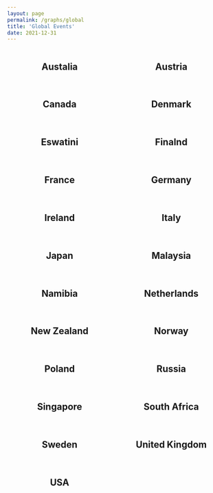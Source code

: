 ```yaml
---
layout: page
permalink: /graphs/global
title: 'Global Events'
date: 2021-12-31
---
```


<script src="https://cdnjs.cloudflare.com/ajax/libs/Chart.js/3.5.1/chart.js" integrity="sha512-b3xr4frvDIeyC3gqR1/iOi6T+m3pLlQyXNuvn5FiRrrKiMUJK3du2QqZbCywH6JxS5EOfW0DY0M6WwdXFbCBLQ==" crossorigin="anonymous" referrerpolicy="no-referrer"></script>
<script src="https://cdn.jsdelivr.net/npm/chartjs-adapter-date-fns/dist/chartjs-adapter-date-fns.bundle.min.js"></script>

<style>
    .grid {
            display: grid;
            text-align: center;
            grid-gap: 1rem;
            grid-auto-flow: dense
        }
    #countrytable {
        grid-template-columns: repeat(2, minmax(0, 1fr));
    }
    @media (max-width: 670px) {
        #countrytable {
        grid-template-columns: repeat(1, minmax(0, 1fr));
    }
    }
</style>
<div>
    <canvas id="countriesChart"></canvas>
</div>
<div class="grid" id="countrytable">
    <div>
        <h2>Austalia</h2>
        <canvas id="australiaChart"></canvas>
    </div>
    <div>
        <h2>Austria</h2>
        <canvas id="austriaChart"></canvas>
    </div>
    <div>
        <h2>Canada</h2>
        <canvas id="canadaChart"></canvas>
    </div>
    <div>
        <h2>Denmark</h2>
        <canvas id="denmarkChart"></canvas>
    </div>
    <div>
        <h2>Eswatini</h2>
        <canvas id="eswatiniChart"></canvas>
    </div>
    <div>
        <h2>Finalnd</h2>
        <canvas id="finlandChart"></canvas>
    </div>
    <div>
        <h2>France</h2>
        <canvas id="franceChart"></canvas>
    </div>
    <div>
        <h2>Germany</h2>
        <canvas id="germanyChart"></canvas>
    </div>
    <div>
        <h2>Ireland</h2>
        <canvas id="irelandChart"></canvas>
    </div>
    <div>
        <h2>Italy</h2>
        <canvas id="italyChart"></canvas>
    </div>
    <div>
        <h2>Japan</h2>
        <canvas id="japanChart"></canvas>
    </div>
    <div>
        <h2>Malaysia</h2>
        <canvas id="malaysiaChart"></canvas>
    </div>
    <div>
        <h2>Namibia</h2>
        <canvas id="namibiaChart"></canvas>
    </div>
    <div>
        <h2>Netherlands</h2>
        <canvas id="netherlandsChart"></canvas>
    </div>
    <div>
        <h2>New Zealand</h2>
        <canvas id="newzealandChart"></canvas>
    </div>
    <div>
        <h2>Norway</h2>
        <canvas id="norwayChart"></canvas>
    </div>
    <div>
        <h2>Poland</h2>
        <canvas id="polandChart"></canvas>
    </div>
    <div>
        <h2>Russia</h2>
        <canvas id="russiaChart"></canvas>
    </div>
    <div>
        <h2>Singapore</h2>
        <canvas id="singaporeChart"></canvas>
    </div>
    <div>
        <h2>South Africa</h2>
        <canvas id="southafricaChart"></canvas>
    </div>
    <div>
        <h2>Sweden</h2>
        <canvas id="swedenChart"></canvas>
    </div>
    <div>
        <h2>United Kingdom</h2>
        <canvas id="ukChart"></canvas>
    </div>
    <div>
        <h2>USA</h2>
        <canvas id="usaChart"></canvas>
    </div>
</div>
<script>
const countriesdata = {{ site.data.parkrun.history.global | jsonify }}
const countriesconfig = {
    type: 'line',
    data: {
        datasets:[{
            label: 'parkrunning',
            backgroundColor: '#7CB342',
            borderColor: '#7CB342',
            data: countriesdata,
            parsing: {
                yAxisKey: 'parkrunning',
                xAxisKey: 'time'
            }
        },{
            label: 'junior parkrunning',
            backgroundColor: '#0288D1',
            borderColor: '#0288D1',
            data: countriesdata,
            parsing: {
                yAxisKey: 'junior parkrunning',
                xAxisKey: 'time'
            }
        },{
            label: '5k Cancellations',
            backgroundColor: '#A52714',
            borderColor: '#A52714',
            data: countriesdata,
            parsing: {
                yAxisKey: '5k Cancellations',
                xAxisKey: 'time'
            }
        },{
            label: 'junior Cancellations',
            backgroundColor: '#1A237E',
            borderColor: '#1A237E',
            data: countriesdata,
            parsing: {
                yAxisKey: 'junior Cancellations',
                xAxisKey: 'time'
            }
        }]
    },
    options: {
        scales: {
            x: {
                type: 'time',
            },
            y: {
                ticks: {
                    precision: 0
                }
            }
        },
        aspectRatio: 1.75,
    }
};
var countriesChart = new Chart(
    document.getElementById('countriesChart'),
    countriesconfig
);
const australiadata = {{ site.data.parkrun.history.australia | jsonify }}
const australiaconfig = {
    type: 'line',
    data: {
        datasets:[{
            label: 'parkrunning',
            backgroundColor: '#7CB342',
            borderColor: '#7CB342',
            data: australiadata,
            parsing: {
                yAxisKey: 'parkrunning',
                xAxisKey: 'time'
            }
        },{
            label: 'junior parkrunning',
            backgroundColor: '#0288D1',
            borderColor: '#0288D1',
            data: australiadata,
            parsing: {
                yAxisKey: 'junior parkrunning',
                xAxisKey: 'time'
            }
        },{
            label: '5k Cancellations',
            backgroundColor: '#A52714',
            borderColor: '#A52714',
            data: australiadata,
            parsing: {
                yAxisKey: '5k Cancellations',
                xAxisKey: 'time'
            }
        },{
            label: 'junior Cancellations',
            backgroundColor: '#1A237E',
            borderColor: '#1A237E',
            data: australiadata,
            parsing: {
                yAxisKey: 'junior Cancellations',
                xAxisKey: 'time'
            }
        }]
    },
    options: {
        scales: {
            x: {
                type: 'time',
            },
            y: {
                beginAtZero: true,
                ticks: {
                    precision: 0
                }
            }
        },
        aspectRatio: 1.5,
    }
};
var australiaChart = new Chart(
    document.getElementById('australiaChart'),
    australiaconfig
);
const austriadata = {{ site.data.parkrun.history.austria | jsonify }}
const austriaconfig = {
    type: 'line',
    data: {
        datasets:[{
            label: 'parkrunning',
            backgroundColor: '#7CB342',
            borderColor: '#7CB342',
            data: austriadata,
            parsing: {
                yAxisKey: 'parkrunning',
                xAxisKey: 'time'
            }
        //},{
        //    label: 'junior parkrunning',
        //    backgroundColor: '#0288D1',
        //    borderColor: '#0288D1',
        //    data: austriadata,
        //    parsing: {
        //        yAxisKey: 'junior parkrunning',
        //        xAxisKey: 'time'
        //    }
        },{
            label: '5k Cancellations',
            backgroundColor: '#A52714',
            borderColor: '#A52714',
            data: austriadata,
            parsing: {
                yAxisKey: '5k Cancellations',
                xAxisKey: 'time'
            }
        }//,{
        //   label: 'junior Cancellations',
        //    backgroundColor: '#1A237E',
        //    borderColor: '#1A237E',
        //    data: austriadata,
        //    parsing: {
        //        yAxisKey: 'junior Cancellations',
        //        xAxisKey: 'time'
        //    }
        //}
        ]
    },
    options: {
        scales: {
            x: {
                type: 'time',
            },
            y: {
                beginAtZero: true,
                ticks: {
                    precision: 0
                }
            }
        },
        aspectRatio: 1.5,
    }
};
var austriaChart = new Chart(
    document.getElementById('austriaChart'),
    austriaconfig
);
const canadadata = {{ site.data.parkrun.history.canada | jsonify }}
const canadaconfig = {
    type: 'line',
    data: {
        datasets:[{
            label: 'parkrunning',
            backgroundColor: '#7CB342',
            borderColor: '#7CB342',
            data: canadadata,
            parsing: {
                yAxisKey: 'parkrunning',
                xAxisKey: 'time'
            }
        },{
        //    label: 'junior parkrunning',
        //    backgroundColor: '#0288D1',
        //    borderColor: '#0288D1',
        //    data: canadadata,
        //    parsing: {
        //        yAxisKey: 'junior parkrunning',
        //        xAxisKey: 'time'
        //    }
        //},{
            label: '5k Cancellations',
            backgroundColor: '#A52714',
            borderColor: '#A52714',
            data: canadadata,
            parsing: {
                yAxisKey: '5k Cancellations',
                xAxisKey: 'time'
            }
        }//,{
        //    label: 'junior Cancellations',
        //    backgroundColor: '#1A237E',
        //    borderColor: '#1A237E',
        //    data: canadadata,
        //    parsing: {
        //        yAxisKey: 'junior Cancellations',
        //        xAxisKey: 'time'
        //    }
        //}
        ]
    },
    options: {
        scales: {
            x: {
                type: 'time',
            },
            y: {
                beginAtZero: true,
                ticks: {
                    precision: 0
                }
            }
        },
        aspectRatio: 1.75,
    }
};
var canadaChart = new Chart(
    document.getElementById('canadaChart'),
    canadaconfig
);
const denmarkdata = {{ site.data.parkrun.history.denmark | jsonify }}
const denmarkconfig = {
    type: 'line',
    data: {
        datasets:[{
            label: 'parkrunning',
            backgroundColor: '#7CB342',
            borderColor: '#7CB342',
            data: denmarkdata,
            parsing: {
                yAxisKey: 'parkrunning',
                xAxisKey: 'time'
            }
        },{
        //    label: 'junior parkrunning',
        //    backgroundColor: '#0288D1',
        //    borderColor: '#0288D1',
        //    data: denmarkdata,
        //    parsing: {
        //        yAxisKey: 'junior parkrunning',
        //        xAxisKey: 'time'
        //    }
        //},{
            label: '5k Cancellations',
            backgroundColor: '#A52714',
            borderColor: '#A52714',
            data: denmarkdata,
            parsing: {
                yAxisKey: '5k Cancellations',
                xAxisKey: 'time'
            }
        }//,{
        //    label: 'junior Cancellations',
        //    backgroundColor: '#1A237E',
        //    borderColor: '#1A237E',
        //    data: denmarkdata,
        //    parsing: {
        //        yAxisKey: 'junior Cancellations',
        //        xAxisKey: 'time'
        //    }
        //}
        ]
    },
    options: {
        scales: {
            x: {
                type: 'time',
            },
            y: {
                beginAtZero: true,
                ticks: {
                    precision: 0
                }
            }
        },
        aspectRatio: 1.75,
    }
};
var denmarkChart = new Chart(
    document.getElementById('denmarkChart'),
    denmarkconfig
);
const eswatinidata = {{ site.data.parkrun.history.eswatini | jsonify }}
const eswatiniconfig = {
    type: 'line',
    data: {
        datasets:[{
            label: 'parkrunning',
            backgroundColor: '#7CB342',
            borderColor: '#7CB342',
            data: eswatinidata,
            parsing: {
                yAxisKey: 'parkrunning',
                xAxisKey: 'time'
            }
        },{
        //    label: 'junior parkrunning',
        //    backgroundColor: '#0288D1',
        //    borderColor: '#0288D1',
        //    data: eswatinidata,
        //    parsing: {
        //        yAxisKey: 'junior parkrunning',
        //        xAxisKey: 'time'
        //    }
        //},{
            label: '5k Cancellations',
            backgroundColor: '#A52714',
            borderColor: '#A52714',
            data: eswatinidata,
            parsing: {
                yAxisKey: '5k Cancellations',
                xAxisKey: 'time'
            }
        }//,{
        //    label: 'junior Cancellations',
        //    backgroundColor: '#1A237E',
        //    borderColor: '#1A237E',
        //    data: eswatinidata,
        //    parsing: {
        //        yAxisKey: 'junior Cancellations',
        //        xAxisKey: 'time'
        //    }
        //}
        ]
    },
    options: {
        scales: {
            x: {
                type: 'time',
            },
            y: {
                beginAtZero: true,
                ticks: {
                    precision: 0
                }
            }
        },
        aspectRatio: 1.75,
    }
};
var eswatiniChart = new Chart(
    document.getElementById('eswatiniChart'),
    eswatiniconfig
);
const finlanddata = {{ site.data.parkrun.history.finland | jsonify }}
const finlandconfig = {
    type: 'line',
    data: {
        datasets:[{
            label: 'parkrunning',
            backgroundColor: '#7CB342',
            borderColor: '#7CB342',
            data: finlanddata,
            parsing: {
                yAxisKey: 'parkrunning',
                xAxisKey: 'time'
            }
        },{
        //    label: 'junior parkrunning',
        //    backgroundColor: '#0288D1',
        //    borderColor: '#0288D1',
        //    data: finlanddata,
        //    parsing: {
        //        yAxisKey: 'junior parkrunning',
        //        xAxisKey: 'time'
        //    }
        //},{
            label: '5k Cancellations',
            backgroundColor: '#A52714',
            borderColor: '#A52714',
            data: finlanddata,
            parsing: {
                yAxisKey: '5k Cancellations',
                xAxisKey: 'time'
            }
        }//,{
        //    label: 'junior Cancellations',
        //    backgroundColor: '#1A237E',
        //    borderColor: '#1A237E',
        //    data: finlanddata,
        //    parsing: {
        //        yAxisKey: 'junior Cancellations',
        //        xAxisKey: 'time'
        //    }
        //}
        ]
    },
    options: {
        scales: {
            x: {
                type: 'time',
            },
            y: {
                beginAtZero: true,
                ticks: {
                    precision: 0
                }
            }
        },
        aspectRatio: 1.75,
    }
};
var finlandChart = new Chart(
    document.getElementById('finlandChart'),
    finlandconfig
);
const francedata = {{ site.data.parkrun.history.france | jsonify }}
const franceconfig = {
    type: 'line',
    data: {
        datasets:[{
            label: 'parkrunning',
            backgroundColor: '#7CB342',
            borderColor: '#7CB342',
            data: francedata,
            parsing: {
                yAxisKey: 'parkrunning',
                xAxisKey: 'time'
            }
        },{
        //    label: 'junior parkrunning',
        //    backgroundColor: '#0288D1',
        //    borderColor: '#0288D1',
        //    data: francedata,
        //    parsing: {
        //        yAxisKey: 'junior parkrunning',
        //        xAxisKey: 'time'
        //    }
        //},{
            label: '5k Cancellations',
            backgroundColor: '#A52714',
            borderColor: '#A52714',
            data: francedata,
            parsing: {
                yAxisKey: '5k Cancellations',
                xAxisKey: 'time'
            }
        }//,{
        //    label: 'junior Cancellations',
        //    backgroundColor: '#1A237E',
        //    borderColor: '#1A237E',
        //    data: francedata,
        //    parsing: {
        //        yAxisKey: 'junior Cancellations',
        //        xAxisKey: 'time'
        //    }
        //}
        ]
    },
    options: {
        scales: {
            x: {
                type: 'time',
            },
            y: {
                beginAtZero: true,
                ticks: {
                    precision: 0
                }
            }
        },
        aspectRatio: 1.75,
    }
};
var franceChart = new Chart(
    document.getElementById('franceChart'),
    franceconfig
);
const germanydata = {{ site.data.parkrun.history.germany | jsonify }}
const germanyconfig = {
    type: 'line',
    data: {
        datasets:[{
            label: 'parkrunning',
            backgroundColor: '#7CB342',
            borderColor: '#7CB342',
            data: germanydata,
            parsing: {
                yAxisKey: 'parkrunning',
                xAxisKey: 'time'
            }
        },{
        //    label: 'junior parkrunning',
        //    backgroundColor: '#0288D1',
        //    borderColor: '#0288D1',
        //    data: germanydata,
        //    parsing: {
        //        yAxisKey: 'junior parkrunning',
        //        xAxisKey: 'time'
        //    }
        //},{
            label: '5k Cancellations',
            backgroundColor: '#A52714',
            borderColor: '#A52714',
            data: germanydata,
            parsing: {
                yAxisKey: '5k Cancellations',
                xAxisKey: 'time'
            }
        }//,{
        //    label: 'junior Cancellations',
        //    backgroundColor: '#1A237E',
        //    borderColor: '#1A237E',
        //    data: germanydata,
        //    parsing: {
        //        yAxisKey: 'junior Cancellations',
        //        xAxisKey: 'time'
        //    }
        //}
        ]
    },
    options: {
        scales: {
            x: {
                type: 'time',
            },
            y: {
                beginAtZero: true,
                ticks: {
                    precision: 0
                }
            }
        },
        aspectRatio: 1.75,
    }
};
var germanyChart = new Chart(
    document.getElementById('germanyChart'),
    germanyconfig
);
const irelanddata = {{ site.data.parkrun.history.ireland | jsonify }}
const irelandconfig = {
    type: 'line',
    data: {
        datasets:[{
            label: 'parkrunning',
            backgroundColor: '#7CB342',
            borderColor: '#7CB342',
            data: irelanddata,
            parsing: {
                yAxisKey: 'parkrunning',
                xAxisKey: 'time'
            }
        },{
            label: 'junior parkrunning',
            backgroundColor: '#0288D1',
            borderColor: '#0288D1',
            data: irelanddata,
            parsing: {
                yAxisKey: 'junior parkrunning',
                xAxisKey: 'time'
            }
        },{
            label: '5k Cancellations',
            backgroundColor: '#A52714',
            borderColor: '#A52714',
            data: irelanddata,
            parsing: {
                yAxisKey: '5k Cancellations',
                xAxisKey: 'time'
            }
        },{
            label: 'junior Cancellations',
            backgroundColor: '#1A237E',
            borderColor: '#1A237E',
            data: irelanddata,
            parsing: {
                yAxisKey: 'junior Cancellations',
                xAxisKey: 'time'
            }
        }]
    },
    options: {
        scales: {
            x: {
                type: 'time',
            },
            y: {
                beginAtZero: true,
                ticks: {
                    precision: 0
                }
            }
        },
        aspectRatio: 1.75,
    }
};
var irelandChart = new Chart(
    document.getElementById('irelandChart'),
    irelandconfig
);
const italydata = {{ site.data.parkrun.history.italy | jsonify }}
const italyconfig = {
    type: 'line',
    data: {
        datasets:[{
            label: 'parkrunning',
            backgroundColor: '#7CB342',
            borderColor: '#7CB342',
            data: italydata,
            parsing: {
                yAxisKey: 'parkrunning',
                xAxisKey: 'time'
            }
        },{
        //    label: 'junior parkrunning',
        //    backgroundColor: '#0288D1',
        //    borderColor: '#0288D1',
        //    data: italydata,
        //    parsing: {
        //        yAxisKey: 'junior parkrunning',
        //        xAxisKey: 'time'
        //    }
        //},{
            label: '5k Cancellations',
            backgroundColor: '#A52714',
            borderColor: '#A52714',
            data: italydata,
            parsing: {
                yAxisKey: '5k Cancellations',
                xAxisKey: 'time'
            }
        }//,{
        //    label: 'junior Cancellations',
        //    backgroundColor: '#1A237E',
        //    borderColor: '#1A237E',
        //    data: italydata,
        //    parsing: {
        //        yAxisKey: 'junior Cancellations',
        //        xAxisKey: 'time'
        //    }
        //}
        ]
    },
    options: {
        scales: {
            x: {
                type: 'time',
            },
            y: {
                beginAtZero: true,
                ticks: {
                    precision: 0
                }
            }
        },
        aspectRatio: 1.75,
    }
};
var italyChart = new Chart(
    document.getElementById('italyChart'),
    italyconfig
);
const japandata = {{ site.data.parkrun.history.japan | jsonify }}
const japanconfig = {
    type: 'line',
    data: {
        datasets:[{
            label: 'parkrunning',
            backgroundColor: '#7CB342',
            borderColor: '#7CB342',
            data: japandata,
            parsing: {
                yAxisKey: 'parkrunning',
                xAxisKey: 'time'
            }
        },{
        //    label: 'junior parkrunning',
        //    backgroundColor: '#0288D1',
        //    borderColor: '#0288D1',
        //    data: japandata,
        //    parsing: {
        //        yAxisKey: 'junior parkrunning',
        //        xAxisKey: 'time'
        //    }
        //},{
            label: '5k Cancellations',
            backgroundColor: '#A52714',
            borderColor: '#A52714',
            data: japandata,
            parsing: {
                yAxisKey: '5k Cancellations',
                xAxisKey: 'time'
            }
        }//,{
        //    label: 'junior Cancellations',
        //    backgroundColor: '#1A237E',
        //    borderColor: '#1A237E',
        //    data: japandata,
        //    parsing: {
        //        yAxisKey: 'junior Cancellations',
        //        xAxisKey: 'time'
        //    }
        //}
        ]
    },
    options: {
        scales: {
            x: {
                type: 'time',
            },
            y: {
                beginAtZero: true,
                ticks: {
                    precision: 0
                }
            }
        },
        aspectRatio: 1.75,
    }
};
var japanChart = new Chart(
    document.getElementById('japanChart'),
    japanconfig
);
const malaysiadata = {{ site.data.parkrun.history.malaysia | jsonify }}
const malaysiaconfig = {
    type: 'line',
    data: {
        datasets:[{
            label: 'parkrunning',
            backgroundColor: '#7CB342',
            borderColor: '#7CB342',
            data: malaysiadata,
            parsing: {
                yAxisKey: 'parkrunning',
                xAxisKey: 'time'
            }
        },{
        //    label: 'junior parkrunning',
        //    backgroundColor: '#0288D1',
        //    borderColor: '#0288D1',
        //    data: malaysiadata,
        //    parsing: {
        //        yAxisKey: 'junior parkrunning',
        //        xAxisKey: 'time'
        //    }
        //},{
            label: '5k Cancellations',
            backgroundColor: '#A52714',
            borderColor: '#A52714',
            data: malaysiadata,
            parsing: {
                yAxisKey: '5k Cancellations',
                xAxisKey: 'time'
            }
        }//,{
        //    label: 'junior Cancellations',
        //    backgroundColor: '#1A237E',
        //    borderColor: '#1A237E',
        //    data: malaysiadata,
        //    parsing: {
        //        yAxisKey: 'junior Cancellations',
        //        xAxisKey: 'time'
        //    }
        //}
        ]
    },
    options: {
        scales: {
            x: {
                type: 'time',
            },
            y: {
                beginAtZero: true,
                ticks: {
                    precision: 0
                }
            }
        },
        aspectRatio: 1.75,
    }
};
var malaysiaChart = new Chart(
    document.getElementById('malaysiaChart'),
    malaysiaconfig
);
const namibiadata = {{ site.data.parkrun.history.namibia | jsonify }}
const namibiaconfig = {
    type: 'line',
    data: {
        datasets:[{
            label: 'parkrunning',
            backgroundColor: '#7CB342',
            borderColor: '#7CB342',
            data: namibiadata,
            parsing: {
                yAxisKey: 'parkrunning',
                xAxisKey: 'time'
            }
        },{
        //    label: 'junior parkrunning',
        //    backgroundColor: '#0288D1',
        //    borderColor: '#0288D1',
        //    data: namibiadata,
        //    parsing: {
        //        yAxisKey: 'junior parkrunning',
        //        xAxisKey: 'time'
        //    }
        //},{
            label: '5k Cancellations',
            backgroundColor: '#A52714',
            borderColor: '#A52714',
            data: namibiadata,
            parsing: {
                yAxisKey: '5k Cancellations',
                xAxisKey: 'time'
            }
        }//,{
        //    label: 'junior Cancellations',
        //    backgroundColor: '#1A237E',
        //    borderColor: '#1A237E',
        //    data: namibiadata,
        //    parsing: {
        //        yAxisKey: 'junior Cancellations',
        //        xAxisKey: 'time'
        //    }
        //}
        ]
    },
    options: {
        scales: {
            x: {
                type: 'time',
            },
            y: {
                beginAtZero: true,
                ticks: {
                    precision: 0
                }
            }
        },
        aspectRatio: 1.75,
    }
};
var namibiaChart = new Chart(
    document.getElementById('namibiaChart'),
    namibiaconfig
);
const netherlandsdata = {{ site.data.parkrun.history.netherlands | jsonify }}
const netherlandsconfig = {
    type: 'line',
    data: {
        datasets:[{
            label: 'parkrunning',
            backgroundColor: '#7CB342',
            borderColor: '#7CB342',
            data: netherlandsdata,
            parsing: {
                yAxisKey: 'parkrunning',
                xAxisKey: 'time'
            }
        },{
        //    label: 'junior parkrunning',
        //    backgroundColor: '#0288D1',
        //    borderColor: '#0288D1',
        //    data: netherlandsdata,
        //    parsing: {
        //        yAxisKey: 'junior parkrunning',
        //        xAxisKey: 'time'
        //    }
        //},{
            label: '5k Cancellations',
            backgroundColor: '#A52714',
            borderColor: '#A52714',
            data: netherlandsdata,
            parsing: {
                yAxisKey: '5k Cancellations',
                xAxisKey: 'time'
            }
        }//,{
        //    label: 'junior Cancellations',
        //    backgroundColor: '#1A237E',
        //    borderColor: '#1A237E',
        //    data: netherlandsdata,
        //    parsing: {
        //        yAxisKey: 'junior Cancellations',
        //        xAxisKey: 'time'
        //    }
        //}
        ]
    },
    options: {
        scales: {
            x: {
                type: 'time',
            },
            y: {
                beginAtZero: true,
                ticks: {
                    precision: 0
                }
            }
        },
        aspectRatio: 1.75,
    }
};
var netherlandsChart = new Chart(
    document.getElementById('netherlandsChart'),
    netherlandsconfig
);
const newzealanddata = {{ site.data.parkrun.history.newzealand | jsonify }}
const newzealandconfig = {
    type: 'line',
    data: {
        datasets:[{
            label: 'parkrunning',
            backgroundColor: '#7CB342',
            borderColor: '#7CB342',
            data: newzealanddata,
            parsing: {
                yAxisKey: 'parkrunning',
                xAxisKey: 'time'
            }
        },{
        //    label: 'junior parkrunning',
        //    backgroundColor: '#0288D1',
        //    borderColor: '#0288D1',
        //    data: newzealanddata,
        //    parsing: {
        //        yAxisKey: 'junior parkrunning',
        //        xAxisKey: 'time'
        //    }
        //},{
            label: '5k Cancellations',
            backgroundColor: '#A52714',
            borderColor: '#A52714',
            data: newzealanddata,
            parsing: {
                yAxisKey: '5k Cancellations',
                xAxisKey: 'time'
            }
        }//,{
        //    label: 'junior Cancellations',
        //    backgroundColor: '#1A237E',
        //    borderColor: '#1A237E',
        //    data: newzealanddata,
        //    parsing: {
        //        yAxisKey: 'junior Cancellations',
        //        xAxisKey: 'time'
        //    }
        //}
        ]
    },
    options: {
        scales: {
            x: {
                type: 'time',
            },
            y: {
                beginAtZero: true,
                ticks: {
                    precision: 0
                }
            }
        },
        aspectRatio: 1.75,
    }
};
var newzealandChart = new Chart(
    document.getElementById('newzealandChart'),
    newzealandconfig
);
const norwaydata = {{ site.data.parkrun.history.norway | jsonify }}
const norwayconfig = {
    type: 'line',
    data: {
        datasets:[{
            label: 'parkrunning',
            backgroundColor: '#7CB342',
            borderColor: '#7CB342',
            data: norwaydata,
            parsing: {
                yAxisKey: 'parkrunning',
                xAxisKey: 'time'
            }
        },{
        //    label: 'junior parkrunning',
        //    backgroundColor: '#0288D1',
        //    borderColor: '#0288D1',
        //    data: norwaydata,
        //    parsing: {
        //        yAxisKey: 'junior parkrunning',
        //        xAxisKey: 'time'
        //    }
        //},{
            label: '5k Cancellations',
            backgroundColor: '#A52714',
            borderColor: '#A52714',
            data: norwaydata,
            parsing: {
                yAxisKey: '5k Cancellations',
                xAxisKey: 'time'
            }
        }//,{
        //    label: 'junior Cancellations',
        //    backgroundColor: '#1A237E',
        //    borderColor: '#1A237E',
        //    data: norwaydata,
        //    parsing: {
        //        yAxisKey: 'junior Cancellations',
        //        xAxisKey: 'time'
        //    }
        //}
        ]
    },
    options: {
        scales: {
            x: {
                type: 'time',
            },
            y: {
                beginAtZero: true,
                ticks: {
                    precision: 0
                }
            }
        },
        aspectRatio: 1.75,
    }
};
var norwayChart = new Chart(
    document.getElementById('norwayChart'),
    norwayconfig
);
const polanddata = {{ site.data.parkrun.history.poland | jsonify }}
const polandconfig = {
    type: 'line',
    data: {
        datasets:[{
            label: 'parkrunning',
            backgroundColor: '#7CB342',
            borderColor: '#7CB342',
            data: polanddata,
            parsing: {
                yAxisKey: 'parkrunning',
                xAxisKey: 'time'
            }
        },{
        //    label: 'junior parkrunning',
        //    backgroundColor: '#0288D1',
        //    borderColor: '#0288D1',
        //    data: polanddata,
        //    parsing: {
        //        yAxisKey: 'junior parkrunning',
        //        xAxisKey: 'time'
        //    }
        //},{
            label: '5k Cancellations',
            backgroundColor: '#A52714',
            borderColor: '#A52714',
            data: polanddata,
            parsing: {
                yAxisKey: '5k Cancellations',
                xAxisKey: 'time'
            }
        }//,{
        //    label: 'junior Cancellations',
        //    backgroundColor: '#1A237E',
        //    borderColor: '#1A237E',
        //    data: polanddata,
        //    parsing: {
        //        yAxisKey: 'junior Cancellations',
        //        xAxisKey: 'time'
        //    }
        //}
        ]
    },
    options: {
        scales: {
            x: {
                type: 'time',
            },
            y: {
                beginAtZero: true,
                ticks: {
                    precision: 0
                }
            }
        },
        aspectRatio: 1.75,
    }
};
var polandChart = new Chart(
    document.getElementById('polandChart'),
    polandconfig
);
const russiadata = {{ site.data.parkrun.history.russia | jsonify }}
const russiaconfig = {
    type: 'line',
    data: {
        datasets:[{
            label: 'parkrunning',
            backgroundColor: '#7CB342',
            borderColor: '#7CB342',
            data: russiadata,
            parsing: {
                yAxisKey: 'parkrunning',
                xAxisKey: 'time'
            }
        },{
        //    label: 'junior parkrunning',
        //    backgroundColor: '#0288D1',
        //    borderColor: '#0288D1',
        //    data: russiadata,
        //    parsing: {
        //        yAxisKey: 'junior parkrunning',
        //        xAxisKey: 'time'
        //    }
        //},{
            label: '5k Cancellations',
            backgroundColor: '#A52714',
            borderColor: '#A52714',
            data: russiadata,
            parsing: {
                yAxisKey: '5k Cancellations',
                xAxisKey: 'time'
            }
        }//,{
        //    label: 'junior Cancellations',
        //    backgroundColor: '#1A237E',
        //    borderColor: '#1A237E',
        //    data: russiadata,
        //    parsing: {
        //        yAxisKey: 'junior Cancellations',
        //        xAxisKey: 'time'
        //    }
        //}
        ]
    },
    options: {
        scales: {
            x: {
                type: 'time',
            },
            y: {
                beginAtZero: true,
                ticks: {
                    precision: 0
                }
            }
        },
        aspectRatio: 1.75,
    }
};
var russiaChart = new Chart(
    document.getElementById('russiaChart'),
    russiaconfig
);
const singaporedata = {{ site.data.parkrun.history.singapore | jsonify }}
const singaporeconfig = {
    type: 'line',
    data: {
        datasets:[{
            label: 'parkrunning',
            backgroundColor: '#7CB342',
            borderColor: '#7CB342',
            data: singaporedata,
            parsing: {
                yAxisKey: 'parkrunning',
                xAxisKey: 'time'
            }
        },{
        //    label: 'junior parkrunning',
        //    backgroundColor: '#0288D1',
        //    borderColor: '#0288D1',
        //    data: singaporedata,
        //    parsing: {
        //        yAxisKey: 'junior parkrunning',
        //        xAxisKey: 'time'
        //    }
        //},{
            label: '5k Cancellations',
            backgroundColor: '#A52714',
            borderColor: '#A52714',
            data: singaporedata,
            parsing: {
                yAxisKey: '5k Cancellations',
                xAxisKey: 'time'
            }
        }//,{
        //    label: 'junior Cancellations',
        //    backgroundColor: '#1A237E',
        //    borderColor: '#1A237E',
        //    data: singaporedata,
        //    parsing: {
        //        yAxisKey: 'junior Cancellations',
        //        xAxisKey: 'time'
        //    }
        //}
        ]
    },
    options: {
        scales: {
            x: {
                type: 'time',
            },
            y: {
                beginAtZero: true,
                ticks: {
                    precision: 0
                }
            }
        },
        aspectRatio: 1.75,
    }
};
var singaporeChart = new Chart(
    document.getElementById('singaporeChart'),
    singaporeconfig
);
const southafricadata = {{ site.data.parkrun.history.southafrica | jsonify }}
const southafricaconfig = {
    type: 'line',
    data: {
        datasets:[{
            label: 'parkrunning',
            backgroundColor: '#7CB342',
            borderColor: '#7CB342',
            data: southafricadata,
            parsing: {
                yAxisKey: 'parkrunning',
                xAxisKey: 'time'
            }
        },{
        //    label: 'junior parkrunning',
        //    backgroundColor: '#0288D1',
        //    borderColor: '#0288D1',
        //    data: southafricadata,
        //    parsing: {
        //        yAxisKey: 'junior parkrunning',
        //        xAxisKey: 'time'
        //    }
        //},{
            label: '5k Cancellations',
            backgroundColor: '#A52714',
            borderColor: '#A52714',
            data: southafricadata,
            parsing: {
                yAxisKey: '5k Cancellations',
                xAxisKey: 'time'
            }
        }//,{
        //    label: 'junior Cancellations',
        //    backgroundColor: '#1A237E',
        //    borderColor: '#1A237E',
        //    data: southafricadata,
        //    parsing: {
        //        yAxisKey: 'junior Cancellations',
        //        xAxisKey: 'time'
        //    }
        //}
        ]
    },
    options: {
        scales: {
            x: {
                type: 'time',
            },
            y: {
                beginAtZero: true,
                ticks: {
                    precision: 0
                }
            }
        },
        aspectRatio: 1.75,
    }
};
var southafricaChart = new Chart(
    document.getElementById('southafricaChart'),
    southafricaconfig
);
const swedendata = {{ site.data.parkrun.history.sweden | jsonify }}
const swedenconfig = {
    type: 'line',
    data: {
        datasets:[{
            label: 'parkrunning',
            backgroundColor: '#7CB342',
            borderColor: '#7CB342',
            data: swedendata,
            parsing: {
                yAxisKey: 'parkrunning',
                xAxisKey: 'time'
            }
        },{
        //    label: 'junior parkrunning',
        //    backgroundColor: '#0288D1',
        //    borderColor: '#0288D1',
        //    data: swedendata,
        //    parsing: {
        //        yAxisKey: 'junior parkrunning',
        //        xAxisKey: 'time'
        //    }
        //},{
            label: '5k Cancellations',
            backgroundColor: '#A52714',
            borderColor: '#A52714',
            data: swedendata,
            parsing: {
                yAxisKey: '5k Cancellations',
                xAxisKey: 'time'
            }
        }//,{
        //    label: 'junior Cancellations',
        //    backgroundColor: '#1A237E',
        //    borderColor: '#1A237E',
        //    data: swedendata,
        //    parsing: {
        //        yAxisKey: 'junior Cancellations',
        //        xAxisKey: 'time'
        //    }
        //}
        ]
    },
    options: {
        scales: {
            x: {
                type: 'time',
            },
            y: {
                beginAtZero: true,
                ticks: {
                    precision: 0
                }
            }
        },
        aspectRatio: 1.75,
    }
};
var swedenChart = new Chart(
    document.getElementById('swedenChart'),
    swedenconfig
);
const ukdata = {{ site.data.parkrun.history.unitedkingdom | jsonify }}
const ukconfig = {
    type: 'line',
    data: {
        datasets:[{
            label: 'parkrunning',
            backgroundColor: '#7CB342',
            borderColor: '#7CB342',
            data: ukdata,
            parsing: {
                yAxisKey: 'parkrunning',
                xAxisKey: 'time'
            }
        },{
            label: 'junior parkrunning',
            backgroundColor: '#0288D1',
            borderColor: '#0288D1',
            data: ukdata,
            parsing: {
                yAxisKey: 'junior parkrunning',
                xAxisKey: 'time'
            }
        },{
            label: '5k Cancellations',
            backgroundColor: '#A52714',
            borderColor: '#A52714',
            data: ukdata,
            parsing: {
                yAxisKey: '5k Cancellations',
                xAxisKey: 'time'
            }
        },{
            label: 'junior Cancellations',
            backgroundColor: '#1A237E',
            borderColor: '#1A237E',
            data: ukdata,
            parsing: {
                yAxisKey: 'junior Cancellations',
                xAxisKey: 'time'
            }
        }]
    },
    options: {
        scales: {
            x: {
                type: 'time',
            },
            y: {
                beginAtZero: true,
                ticks: {
                    precision: 0
                }
            }
        },
        aspectRatio: 1.75,
    }
};
var ukChart = new Chart(
    document.getElementById('ukChart'),
    ukconfig
);
const usadata = {{ site.data.parkrun.history.usa | jsonify }}
const usaconfig = {
    type: 'line',
    data: {
        datasets:[{
            label: 'parkrunning',
            backgroundColor: '#7CB342',
            borderColor: '#7CB342',
            data: usadata,
            parsing: {
                yAxisKey: 'parkrunning',
                xAxisKey: 'time'
            }
        },{
        //    label: 'junior parkrunning',
        //    backgroundColor: '#0288D1',
        //    borderColor: '#0288D1',
        //    data: usadata,
        //    parsing: {
        //        yAxisKey: 'junior parkrunning',
        //        xAxisKey: 'time'
        //    }
        //},{
            label: '5k Cancellations',
            backgroundColor: '#A52714',
            borderColor: '#A52714',
            data: usadata,
            parsing: {
                yAxisKey: '5k Cancellations',
                xAxisKey: 'time'
            }
        }//,{
        //    label: 'junior Cancellations',
        //    backgroundColor: '#1A237E',
        //    borderColor: '#1A237E',
        //    data: usadata,
        //    parsing: {
        //        yAxisKey: 'junior Cancellations',
        //        xAxisKey: 'time'
        //    }
        //}
        ]
    },
    options: {
        scales: {
            x: {
                type: 'time',
            },
            y: {
                beginAtZero: true,
                ticks: {
                    precision: 0
                }
            }
        },
        aspectRatio: 1.75,
    }
};
var usaChart = new Chart(
    document.getElementById('usaChart'),
    usaconfig
);
</script>
